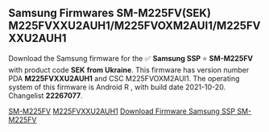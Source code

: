 <h2>Samsung Firmwares SM-M225FV(SEK) M225FVXXU2AUH1/M225FVOXM2AUI1/M225FVXXU2AUH1</h2>
Download the Samsung firmware for the ✅ <strong>Samsung SSP </strong> ⭐ <strong>SM-M225FV</strong> with product code <strong>SEK</strong> <strong> from Ukraine</strong>. This firmware has version number PDA <strong>M225FVXXU2AUH1</strong> and CSC M225FVOXM2AUI1. The operating system of this firmware is Android R , with build date 2021-10-20. Changelist <strong>22267077</strong>.


[SM-M225FV](https://samfirm.shop/samsung/model/SM-M225FV)
[M225FVXXU2AUH1](https://samfirm.shop/samsung/pda/M225FVXXU2AUH1)
[Download Firmware Samsung SSP SM-M225FV](https://samfirm.shop/samsung/firmware/467247)
